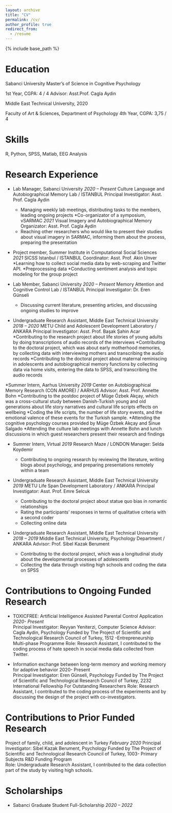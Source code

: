 ```yaml
---
layout: archive
title: "CV"
permalink: /cv/
author_profile: true
redirect_from:
  - /resume
---
```


{% include base_path %}

Education
========
Sabanci University
Master’s of Science in Cognitive Psychology  

1st Year, CGPA: 4 / 4
Advisor: Asst.Prof. Cagla Aydin

Middle East Technical University, 2020

Faculty of Art & Sciences, Department of Psychology
 4th Year, CGPA: 3,75 / 4

Skills
======

R, Python, SPSS, Matlab, EEG Analysis


  
Research Experience
======

* Lab Manager, Sabanci University						                                *2020 – Present*
Culture Language and Autobiographical Memory Lab / ISTANBUL
Principal Investigator: Asst. Prof. Cagla Aydin
  *	Managing weekly lab meetings, distributing tasks to the members, leading ongoing projects
*Co-organizator of a symposium, vSARMAC		     		   	                      *2021*
Visual Imagery and Autobiographical Memory 
Organizator: Asst. Prof. Cagla Aydin
  *	Reaching other researchers who would like to present their studies about visual imagery in SARMAC, informing them about the process,  preparing the presentation
* Project member, Summer Institute in Computational Social Sciences	       *2021*
 SICSS Istanbul / ISTANBUL
 Coordinator: Asst. Prof. Akin Unver
    *Learning how to collect social media data by web-scraping and Twitter API.
    *Preprocessing data 
    *Conducting sentiment analysis and topic modeling for the group project
* Lab Member, Sabanci University						                                  *2020 – Present*
Memory Attention and Cognitive Control Lab / ISTANBUL
Principal Investigator: Dr. Eren Günseli
  *	Discussing current literature, presenting articles, and discussing ongoing studies to improve

* Undergraduate Research Assistant, Middle East Technical University 	*2018 – 2020*
METU Child and Adolescent Development Laboratory / ANKARA
Principal Investigator: Asst. Prof. Başak Şahin Acar
  *Contributing to the research project about life stories of young adults by doing transcriptions of audio records of the interviews
  *Contributing to the doctoral project, which was about early motherhood memories, by collecting data with interviewing mothers and   transcribing the audio records
  *Contributing to the doctoral project about maternal reminiscing in adolescents and autobiographical memory functions by collecting data via home visits, entering the data to SPSS, and transcribing the audio records

*Summer Intern, Aarhus University			  		                      		*2019*
Center on Autobiographical Memory Research (CON AMORE) / AARHUS
Advisor: Asst. Prof. Annette Bohn
  *Contributing to the postdoc project of Müge Özbek Akçay, which was a cross-cultural study between Danish-Turkish young and old generations about life story narratives and cultural life scripts effects on wellbeing
  *Coding the life scripts, the number of life story events, and the emotional valence of these events for the Turkish sample.
  *Attending the cognitive psychology courses provided by Müge Özbek Akçay and Sinue Salgado
  *Attending the culture lab meetings with Annette Bohn and lunch discussions in which guest researchers present their research and findings

* Summer Intern, Virtual							                              		*2019*
Research Maze / LONDON
Manager: Selda Koydemir
  * Contributing to ongoing research by reviewing the literature, writing blogs about psychology, and preparing presentations remotely within a team

* Undergraduate Research Assistant, Middle East Technical University 	            *2019*
METU Life Span Development Laboratory / ANKARA
Principal Investigator: Asst. Prof. Emre Selcuk
  * Contributing to the doctoral project about statue quo bias in romantic relationships
  * Rating the participants’ responses in terms of qualitative criteria with a second coder
  * Collecting online data

* Undergraduate Research Assistant, Middle East Technical University           	 *2018 – 2019*
Middle East Technical University, Psychology Department / ANKARA
Advisor: Prof. Sibel Kazak Berument
  * Contributing to the doctoral project, which was a longitudinal study about the developmental processes of adolescents
  * Collecting the data through visiting high schools and coding the data on SPSS

Contributions to Ongoing Funded Research
==========================================  		

* TOXICFREE: Artificial Intelligence Assisted Parental Control Application       *2020- Present*   
	Principal Investigator: Reyyan Yeniterzi, Computer Science
	Advisor: Cagla Aydin, Psychology
Funded by The Project of Scientific and Technological Research Council of     Turkey, 1512 -Entrepreneurship Multi-phase Programme
Role: Research Assistant, I contributed to the coding process of hate speech in social media data collected from Twitter.

* Information exchange between long-term memory and working memory for adaptive behavior   2020- Present		
	Principal Investigator: Eren Günseli, Psychology
Funded by The Project of Scientific and Technological Research Council of Turkey, 2232 International Fellowship For Outstanding Researchers 
Role: Research Assistant, I contributed to the coding process of the experiments and by discussing the design of the project with co-investigators.

Contributions to Prior Funded Research  
==========================================
Project of family, child, and adolescent in Turkey                *February 2020*
	Principal Investigator: Sibel Kazak Berument, Psychology
Funded by The Project of Scientific and Technological Research Council of Turkey, 1003- Primary Subjects R&D Funding Program  
Role: Undergraduate Research Assistant, I contributed to the data collection part of the study by visiting high schools.



Scholarships
======
* Sabanci Graduate Student Full-Scholarship			 		            *2020 – 2022*